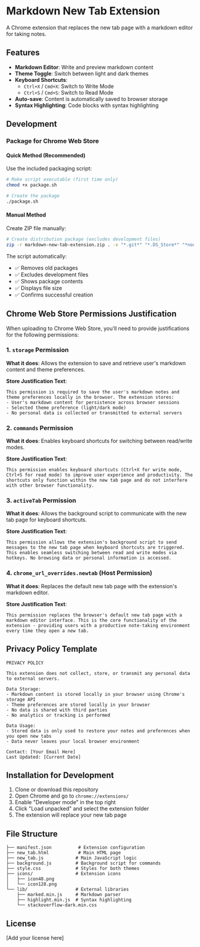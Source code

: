 # Markdown New Tab Extension

A Chrome extension that replaces the new tab page with a markdown editor for taking notes.

## Features

- **Markdown Editor**: Write and preview markdown content
- **Theme Toggle**: Switch between light and dark themes
- **Keyboard Shortcuts**: 
  - `Ctrl+X` / `Cmd+X`: Switch to Write Mode
  - `Ctrl+S` / `Cmd+S`: Switch to Read Mode
- **Auto-save**: Content is automatically saved to browser storage
- **Syntax Highlighting**: Code blocks with syntax highlighting

## Development

### Package for Chrome Web Store

#### Quick Method (Recommended)

Use the included packaging script:

```bash
# Make script executable (first time only)
chmod +x package.sh

# Create the package
./package.sh
```

#### Manual Method

Create ZIP file manually:

```bash
# Create distribution package (excludes development files)
zip -r markdown-new-tab-extension.zip . -x "*.git*" "*.DS_Store*" "*node_modules*" "*.md" "*package*.json" "*package.sh"
```

The script automatically:
- ✅ Removes old packages
- ✅ Excludes development files
- ✅ Shows package contents
- ✅ Displays file size
- ✅ Confirms successful creation

## Chrome Web Store Permissions Justification

When uploading to Chrome Web Store, you'll need to provide justifications for the following permissions:

### 1. `storage` Permission

**What it does**: Allows the extension to save and retrieve user's markdown content and theme preferences.

**Store Justification Text**:
```
This permission is required to save the user's markdown notes and theme preferences locally in the browser. The extension stores:
- User's markdown content for persistence across browser sessions
- Selected theme preference (light/dark mode)
- No personal data is collected or transmitted to external servers
```

### 2. `commands` Permission

**What it does**: Enables keyboard shortcuts for switching between read/write modes.

**Store Justification Text**:
```
This permission enables keyboard shortcuts (Ctrl+X for write mode, Ctrl+S for read mode) to improve user experience and productivity. The shortcuts only function within the new tab page and do not interfere with other browser functionality.
```

### 3. `activeTab` Permission

**What it does**: Allows the background script to communicate with the new tab page for keyboard shortcuts.

**Store Justification Text**:
```
This permission allows the extension's background script to send messages to the new tab page when keyboard shortcuts are triggered. This enables seamless switching between read and write modes via hotkeys. No browsing data or personal information is accessed.
```

### 4. `chrome_url_overrides.newtab` (Host Permission)

**What it does**: Replaces the default new tab page with the extension's markdown editor.

**Store Justification Text**:
```
This permission replaces the browser's default new tab page with a markdown editor interface. This is the core functionality of the extension - providing users with a productive note-taking environment every time they open a new tab.
```

## Privacy Policy Template

```
PRIVACY POLICY

This extension does not collect, store, or transmit any personal data to external servers.

Data Storage:
- Markdown content is stored locally in your browser using Chrome's storage API
- Theme preferences are stored locally in your browser
- No data is shared with third parties
- No analytics or tracking is performed

Data Usage:
- Stored data is only used to restore your notes and preferences when you open new tabs
- Data never leaves your local browser environment

Contact: [Your Email Here]
Last Updated: [Current Date]
```

## Installation for Development

1. Clone or download this repository
2. Open Chrome and go to `chrome://extensions/`
3. Enable "Developer mode" in the top right
4. Click "Load unpacked" and select the extension folder
5. The extension will replace your new tab page

## File Structure

```
├── manifest.json          # Extension configuration
├── new_tab.html           # Main HTML page
├── new_tab.js            # Main JavaScript logic
├── background.js         # Background script for commands
├── style.css             # Styles for both themes
├── icons/                # Extension icons
│   ├── icon48.png
│   └── icon128.png
└── lib/                  # External libraries
    ├── marked.min.js     # Markdown parser
    ├── highlight.min.js  # Syntax highlighting
    └── stackoverflow-dark.min.css
```

## License

[Add your license here] 